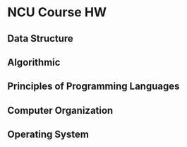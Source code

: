 # NCU Course HW

## Data Structure

## Algorithmic

## Principles of Programming Languages

## Computer Organization

## Operating System